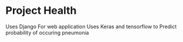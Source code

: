# Project Health
Uses Django For web application
Uses Keras and tensorflow to Predict probability of occuring pneumonia
